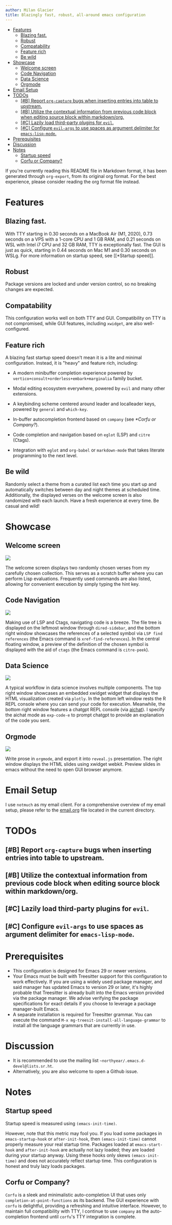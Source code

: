 ```yaml
---
author: Milan Glacier
title: Blazingly fast, robust, all-around emacs configuration
---
```


- [Features](#features)
  - [Blazing fast.](#blazing-fast.)
  - [Robust](#robust)
  - [Compatability](#compatability)
  - [Feature rich](#feature-rich)
  - [Be wild](#be-wild)
- [Showcase](#showcase)
  - [Welcome screen](#welcome-screen)
  - [Code Navigation](#code-navigation)
  - [Data Science](#data-science)
  - [Orgmode](#orgmode)
- [Email Setup](#email-setup)
- [TODOs](#todos)
  - [\[#B\] Report `org-capture` bugs when inserting entries into table
    to
    upstream.](#b-report-org-capture-bugs-when-inserting-entries-into-table-to-upstream.)
  - [\[#B\] Utilize the contextual information from previous code block
    when editing source block within
    markdown/org.](#b-utilize-the-contextual-information-from-previous-code-block-when-editing-source-block-within-markdownorg.)
  - [\[#C\] Lazily load third-party plugins for
    `evil`.](#c-lazily-load-third-party-plugins-for-evil.)
  - [\[#C\] Configure `evil-args` to use spaces as argument delimiter
    for
    `emacs-lisp-mode`.](#c-configure-evil-args-to-use-spaces-as-argument-delimiter-for-emacs-lisp-mode.)
- [Prerequisites](#prerequisites)
- [Discussion](#discussion)
- [Notes](#notes)
  - [Startup speed](#startup-speed)
  - [Corfu or Company?](#corfu-or-company)

If you're currently reading this README file in Markdown format, it has
been generated through `org-export`, from its original org format. For
the best experience, please consider reading the org format file
instead.

# Features

## Blazing fast.

With TTY starting in 0.30 seconds on a MacBook Air (M1, 2020), 0.73
seconds on a VPS with a 1-core CPU and 1 GB RAM, and 0.21 seconds on WSL
with Intel i7 CPU and 32 GB RAM, TTY is exceptionally fast. The GUI is
just as quick, starting in 0.44 seconds on Mac M1 and 0.30 seconds on
WSLg. For more information on startup speed, see \[\[\*Startup
speed\]\].

## Robust

Package versions are locked and under version control, so no breaking
changes are expected.

## Compatability

This configuration works well on both TTY and GUI. Compatibility on TTY
is not compromised, while GUI features, including `xwidget`, are also
well-configured.

## Feature rich

A blazing fast startup speed doesn't mean it is a lite and minimal
configuration. Instead, it is "heavy" and feature rich, including:

- A modern minibuffer completion experience powered by
  `vertico+consult+orderless+embark+marginalia` family bucket.

- Modal editing ecosystem everywhere, powered by `evil` and many other
  extensions.

- A keybinding scheme centered around leader and localleader keys,
  powered by `general` and `which-key`.

- In-buffer autocompletion frontend based on `company` (see
  <span class="spurious-link"
  target="*Corfu or Company?">*\*Corfu or Company?*</span>).

- Code completion and navigation based on `eglot` (LSP) and `citre`
  (Ctags).

- Integration with `eglot` and `org-babel` or `markdown-mode` that takes
  literate programming to the next level.

## Be wild

Randomly select a theme from a curated list each time you start up and
automatically switches between day and night themes at scheduled time.
Additionally, the displayed verses on the welcome screen is also
randomized with each launch. Have a fresh experience at every time. Be
casual and wild!

# Showcase

## Welcome screen

![](assets/welcome-screen.png)

The welcome screen displays two randomly chosen verses from my carefully
chosen collection. This serves as a scratch buffer where you can perform
Lisp evaluations. Frequently used commands are also listed, allowing for
convenient execution by simply typing the hint key.

## Code Navigation

![](assets/lsp-ctags.png)

Making use of LSP and Ctags, navigating code is a breeze. The file tree
is displayed on the leftmost window through `dired-sidebar`, and the
bottom right window showcases the references of a selected symbol via
`LSP find references` (the Emacs command is `xref-find-references`). In
the central floating window, a preview of the definition of the chosen
symbol is displayed with the aid of `ctags` (the Emacs command is
`citre-peek`).

## Data Science

![](assets/data-science.png)

A typical workflow in data science involves multiple components. The top
right window showcases an embedded xwidget widget that displays the HTML
visualization created via `plotly`. In the bottom left window rests the
R REPL console where you can send your code for execution. Meanwhile,
the bottom right window features a chatgpt REPL console (via
[aichat](https://github.com/sigoden/aichat)). I specify the aichat mode
as `exp-code-e` to prompt chatgpt to provide an explanation of the code
you sent.

## Orgmode

![](assets/reveal-js.png)

Write prose in `orgmode`, and export it into `reveal.js` presentation.
The right window displays the HTML slides using xwidget webkit. Preview
slides in emacs without the need to open GUI browser anymore.

# Email Setup

I use `notmuch` as my email client. For a comprehensive overview of my
email setup, please refer to the [email.org](./email.org) file located
in the current directory.

# TODOs

## \[#B\] Report `org-capture` bugs when inserting entries into table to upstream.

## \[#B\] Utilize the contextual information from previous code block when editing source block within markdown/org.

## \[#C\] Lazily load third-party plugins for `evil`.

## \[#C\] Configure `evil-args` to use spaces as argument delimiter for `emacs-lisp-mode`.

# Prerequisites

- This configuration is designed for Emacs 29 or newer versions.
- Your Emacs must be built with Treesitter support for this
  configuration to work effectively. If you are using a widely used
  package manager, and said manager has updated Emacs to version 29 or
  later, it's highly probable that Treesitter is already built into the
  Emacs version provided via the package manager. We advise verifying
  the package specifications for exact details if you choose to leverage
  a package manager-built Emacs.
- A separate installation is required for Treesitter grammar. You can
  execute the command `M-x mg-treesit-install-all-language-grammar` to
  install all the language grammars that are currently in use.

# Discussion

- It is recommended to use the mailing list
  `~northyear/.emacs.d-devel@lists.sr.ht`.
- Alternatively, you are also welcome to open a Github issue.

# Notes

## Startup speed

Startup speed is measured using `(emacs-init-time)`.

However, note that this metric may fool you. If you load some packages
in `emacs-startup-hook` or `after-init-hook`, then `(emacs-init-time)`
cannot properly measure your real startup time. Packages loaded at
`emacs-start-hook` and `after-init-hook` are actually not lazy loaded;
they are loaded during your startup anyway. Using these hooks only skews
`(emacs-init-time)` and does not accurately reflect startup time. This
configuration is honest and truly lazy loads packages.

## Corfu or Company?

`Corfu` is a sleek and minimalistic auto-completion UI that uses only
`completion-at-point-functions` as its backend. The GUI experience with
`corfu` is delightful, providing a refreshing and intuitive interface.
However, to maintain full compatibility with TTY, I continue to use
`company` as the auto-completion frontend until `corfu`'s TTY
integration is complete.
